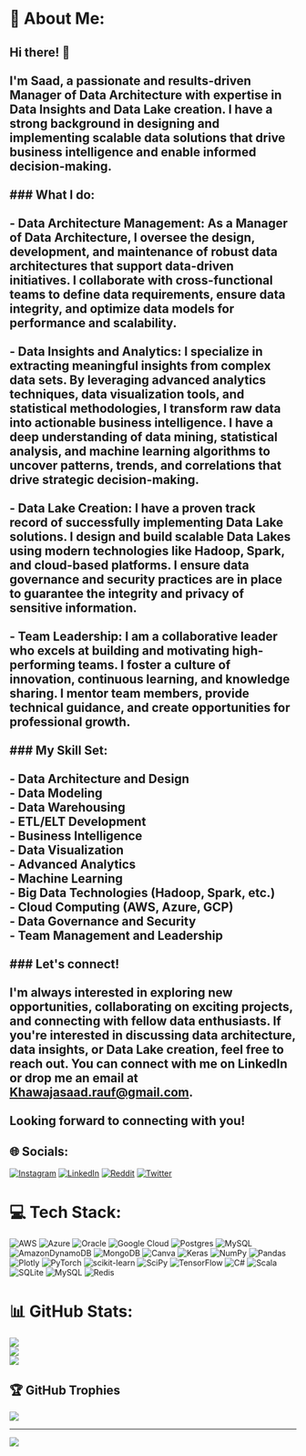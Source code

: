 # 💫 About Me:
## Hi there! 👋<br><br>I'm Saad, a passionate and results-driven Manager of Data Architecture with expertise in Data Insights and Data Lake creation. I have a strong background in designing and implementing scalable data solutions that drive business intelligence and enable informed decision-making.<br><br>### What I do:<br><br>- **Data Architecture Management**: As a Manager of Data Architecture, I oversee the design, development, and maintenance of robust data architectures that support data-driven initiatives. I collaborate with cross-functional teams to define data requirements, ensure data integrity, and optimize data models for performance and scalability.<br><br>- **Data Insights and Analytics**: I specialize in extracting meaningful insights from complex data sets. By leveraging advanced analytics techniques, data visualization tools, and statistical methodologies, I transform raw data into actionable business intelligence. I have a deep understanding of data mining, statistical analysis, and machine learning algorithms to uncover patterns, trends, and correlations that drive strategic decision-making.<br><br>- **Data Lake Creation**: I have a proven track record of successfully implementing Data Lake solutions. I design and build scalable Data Lakes using modern technologies like Hadoop, Spark, and cloud-based platforms. I ensure data governance and security practices are in place to guarantee the integrity and privacy of sensitive information.<br><br>- **Team Leadership**: I am a collaborative leader who excels at building and motivating high-performing teams. I foster a culture of innovation, continuous learning, and knowledge sharing. I mentor team members, provide technical guidance, and create opportunities for professional growth.<br><br>### My Skill Set:<br><br>- Data Architecture and Design<br>- Data Modeling<br>- Data Warehousing<br>- ETL/ELT Development<br>- Business Intelligence<br>- Data Visualization<br>- Advanced Analytics<br>- Machine Learning<br>- Big Data Technologies (Hadoop, Spark, etc.)<br>- Cloud Computing (AWS, Azure, GCP)<br>- Data Governance and Security<br>- Team Management and Leadership<br><br>### Let's connect!<br><br>I'm always interested in exploring new opportunities, collaborating on exciting projects, and connecting with fellow data enthusiasts. If you're interested in discussing data architecture, data insights, or Data Lake creation, feel free to reach out. You can connect with me on LinkedIn or drop me an email at Khawajasaad.rauf@gmail.com.<br><br>Looking forward to connecting with you!


## 🌐 Socials:
[![Instagram](https://img.shields.io/badge/Instagram-%23E4405F.svg?logo=Instagram&logoColor=white)](https://instagram.com/khawajasaad1) [![LinkedIn](https://img.shields.io/badge/LinkedIn-%230077B5.svg?logo=linkedin&logoColor=white)](https://linkedin.com/in/saad-abdul-rauf-75643a75) [![Reddit](https://img.shields.io/badge/Reddit-%23FF4500.svg?logo=Reddit&logoColor=white)](https://reddit.com/user/khawajasaad93) [![Twitter](https://img.shields.io/badge/Twitter-%231DA1F2.svg?logo=Twitter&logoColor=white)](https://twitter.com/saadabdulrauf) 

# 💻 Tech Stack:
![AWS](https://img.shields.io/badge/AWS-%23FF9900.svg?style=for-the-badge&logo=amazon-aws&logoColor=white) ![Azure](https://img.shields.io/badge/azure-%230072C6.svg?style=for-the-badge&logo=azure-devops&logoColor=white) ![Oracle](https://img.shields.io/badge/Oracle-F80000?style=for-the-badge&logo=oracle&logoColor=white) ![Google Cloud](https://img.shields.io/badge/Google%20Cloud-%234285F4.svg?style=for-the-badge&logo=google-cloud&logoColor=white) ![Postgres](https://img.shields.io/badge/postgres-%23316192.svg?style=for-the-badge&logo=postgresql&logoColor=white) ![MySQL](https://img.shields.io/badge/mysql-%2300f.svg?style=for-the-badge&logo=mysql&logoColor=white) ![AmazonDynamoDB](https://img.shields.io/badge/Amazon%20DynamoDB-4053D6?style=for-the-badge&logo=Amazon%20DynamoDB&logoColor=white) ![MongoDB](https://img.shields.io/badge/MongoDB-%234ea94b.svg?style=for-the-badge&logo=mongodb&logoColor=white) ![Canva](https://img.shields.io/badge/Canva-%2300C4CC.svg?style=for-the-badge&logo=Canva&logoColor=white) ![Keras](https://img.shields.io/badge/Keras-%23D00000.svg?style=for-the-badge&logo=Keras&logoColor=white) ![NumPy](https://img.shields.io/badge/numpy-%23013243.svg?style=for-the-badge&logo=numpy&logoColor=white) ![Pandas](https://img.shields.io/badge/pandas-%23150458.svg?style=for-the-badge&logo=pandas&logoColor=white) ![Plotly](https://img.shields.io/badge/Plotly-%233F4F75.svg?style=for-the-badge&logo=plotly&logoColor=white) ![PyTorch](https://img.shields.io/badge/PyTorch-%23EE4C2C.svg?style=for-the-badge&logo=PyTorch&logoColor=white) ![scikit-learn](https://img.shields.io/badge/scikit--learn-%23F7931E.svg?style=for-the-badge&logo=scikit-learn&logoColor=white) ![SciPy](https://img.shields.io/badge/SciPy-%230C55A5.svg?style=for-the-badge&logo=scipy&logoColor=%white) ![TensorFlow](https://img.shields.io/badge/TensorFlow-%23FF6F00.svg?style=for-the-badge&logo=TensorFlow&logoColor=white) ![C#](https://img.shields.io/badge/c%23-%23239120.svg?style=for-the-badge&logo=c-sharp&logoColor=white) ![Scala](https://img.shields.io/badge/scala-%23DC322F.svg?style=for-the-badge&logo=scala&logoColor=white) ![SQLite](https://img.shields.io/badge/sqlite-%2307405e.svg?style=for-the-badge&logo=sqlite&logoColor=white) ![MySQL](https://img.shields.io/badge/mysql-%2300f.svg?style=for-the-badge&logo=mysql&logoColor=white) ![Redis](https://img.shields.io/badge/redis-%23DD0031.svg?style=for-the-badge&logo=redis&logoColor=white)
# 📊 GitHub Stats:
![](https://github-readme-stats.vercel.app/api?username=SaadAbdulRauf&theme=algolia&hide_border=false&include_all_commits=true&count_private=true)<br/>
![](https://github-readme-streak-stats.herokuapp.com/?user=SaadAbdulRauf&theme=algolia&hide_border=false)<br/>
![](https://github-readme-stats.vercel.app/api/top-langs/?username=SaadAbdulRauf&theme=algolia&hide_border=false&include_all_commits=true&count_private=true&layout=compact)

## 🏆 GitHub Trophies
![](https://github-profile-trophy.vercel.app/?username=SaadAbdulRauf&theme=radical&no-frame=false&no-bg=false&margin-w=4)

---
[![](https://visitcount.itsvg.in/api?id=SaadAbdulRauf&icon=0&color=0)](https://visitcount.itsvg.in)

<!-- Proudly created with GPRM ( https://gprm.itsvg.in ) -->
